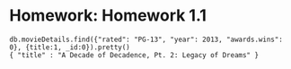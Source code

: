 # Homework: Homework 1.1

`````
db.movieDetails.find({"rated": "PG-13", "year": 2013, "awards.wins": 0}, {title:1, _id:0}).pretty()
{ "title" : "A Decade of Decadence, Pt. 2: Legacy of Dreams" }

`````
